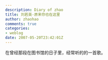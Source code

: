 ```yaml
---
description: Diary of zhao
title: 刘若英-原来你也在这里
author: zhaohao
comments: true
categories:
- weblog
date: 2007-05-20T23:42:01Z
---
```


在曾经那段在图书馆的日子里，经常听的的一首歌。   
